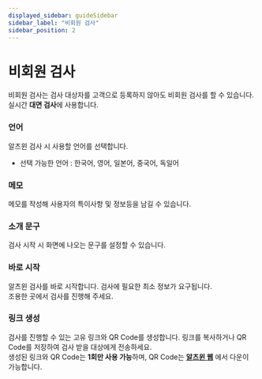 ```yaml
---
displayed_sidebar: guideSidebar
sidebar_label: "비회원 검사"
sidebar_position: 2
---
```


# 비회원 검사
비회원 검사는 검사 대상자를 고객으로 등록하지 않아도 비회원 검사를 할 수 있습니다. 실시간 **대면 검사**에 사용합니다.


### 언어 
알츠윈 검사 시 사용할 언어를 선택합니다.  
* 선택 가능한 언어 : 한국어, 영어, 일본어, 중국어, 독일어  

### 메모

메모를 작성해 사용자의 특이사항 및 정보등을 남길 수 있습니다.  

### 소개 문구

검사 시작 시 화면에 나오는 문구를 설정할 수 있습니다.  

### 바로 시작

알츠윈 검사를 바로 시작합니다. 검사에 필요한 최소 정보가 요구됩니다.  
조용한 곳에서 검사를 진행해 주세요.

### 링크 생성

검사를 진행할 수 있는 고유 링크와 QR Code를 생성합니다. 링크를 복사하거나 QR Code를 저장하여 검사 받을 대상에게 전송하세요.  
생성된 링크와 QR Code는 **1회만 사용 가능**하며, QR Code는 **[알츠윈 웹](https://alzwin.com/)** 에서 다운이 가능합니다. 
